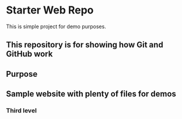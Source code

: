 # Starter Web Repo

This is  simple project for demo purposes.

## This repository is for showing how Git and GitHub work

## Purpose

## Sample website with plenty of files for demos

### Third level